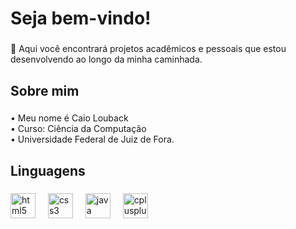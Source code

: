 <h1 align="left">Seja bem-vindo!</h1>

###

<p align="left">🎯 Aqui você encontrará projetos acadêmicos e pessoais que estou desenvolvendo ao longo da minha caminhada.</p>

###

<h2 align="left">Sobre mim</h2>

###

<p align="left">• Meu nome é Caio Louback <br>• Curso:  Ciência da Computação <br>•  Universidade Federal de Juiz de Fora.</p>

###

<h2 align="left">Linguagens</h2>

###

<div align="left">
  <img src="https://cdn.jsdelivr.net/gh/devicons/devicon/icons/html5/html5-original.svg" height="40" alt="html5 logo"  />
  <img width="12" />
  <img src="https://cdn.jsdelivr.net/gh/devicons/devicon/icons/css3/css3-original.svg" height="40" alt="css3 logo"  />
  <img width="12" />
  <img src="https://cdn.jsdelivr.net/gh/devicons/devicon/icons/java/java-original.svg" height="40" alt="java logo"  />
  <img width="12" />
  <img src="https://cdn.jsdelivr.net/gh/devicons/devicon/icons/cplusplus/cplusplus-original.svg" height="40" alt="cplusplus logo"  />
</div>

###
